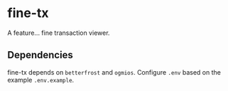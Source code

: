 # fine-tx

A feature... fine transaction viewer.

## Dependencies

fine-tx depends on `betterfrost` and `ogmios`. Configure `.env` based on the example `.env.example`.
